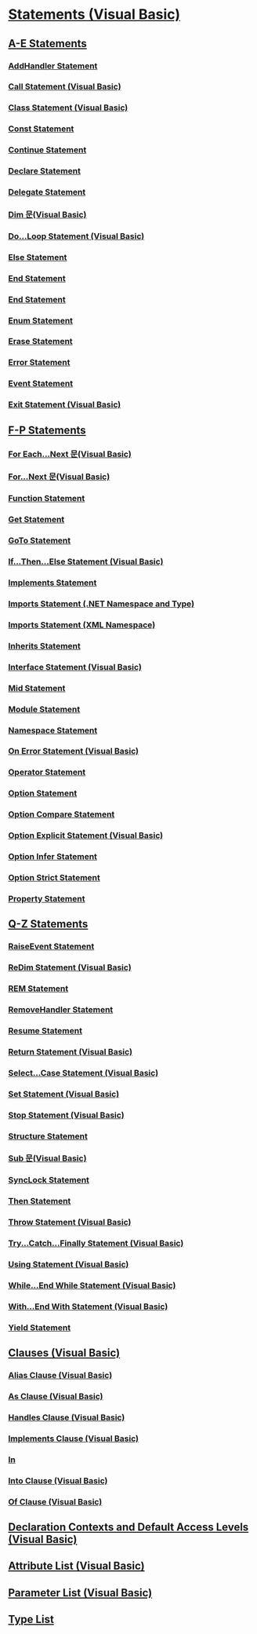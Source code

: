 # [Statements (Visual Basic)](index.md)
## [A-E Statements](TocOutOfQuery)
### [AddHandler Statement](addhandler-statement.md)
### [Call Statement (Visual Basic)](call-statement.md)
### [Class Statement (Visual Basic)](class-statement.md)
### [Const Statement](TocOutOfQuery)
### [Continue Statement](TocOutOfQuery)
### [Declare Statement](declare-statement.md)
### [Delegate Statement](delegate-statement.md)
### [Dim 문(Visual Basic)](dim-statement.md)
### [Do...Loop Statement (Visual Basic)](do-loop-statement.md)
### [Else Statement](TocOutOfQuery)
### [End Statement](end-statement.md)
### [End <keyword> Statement](TocOutOfQuery)
### [Enum Statement](TocOutOfQuery)
### [Erase Statement](TocOutOfQuery)
### [Error Statement](error-statement.md)
### [Event Statement](TocOutOfQuery)
### [Exit Statement (Visual Basic)](exit-statement.md)
## [F-P Statements](f-p-statements.md)
### [For Each...Next 문(Visual Basic)](for-each-next-statement.md)
### [For...Next 문(Visual Basic)](for-next-statement.md)
### [Function Statement](TocOutOfQuery)
### [Get Statement](get-statement.md)
### [GoTo Statement](goto-statement.md)
### [If...Then...Else Statement (Visual Basic)](if-then-else-statement.md)
### [Implements Statement](TocOutOfQuery)
### [Imports Statement (.NET Namespace and Type)](imports-statement-net-namespace-and-type.md)
### [Imports Statement (XML Namespace)](imports-statement-xml-namespace.md)
### [Inherits Statement](inherits-statement.md)
### [Interface Statement (Visual Basic)](interface-statement.md)
### [Mid Statement](mid-statement.md)
### [Module Statement](module-statement.md)
### [Namespace Statement](namespace-statement.md)
### [On Error Statement (Visual Basic)](on-error-statement.md)
### [Operator Statement](operator-statement.md)
### [Option <keyword> Statement](option-keyword-statement.md)
### [Option Compare Statement](option-compare-statement.md)
### [Option Explicit Statement (Visual Basic)](option-explicit-statement.md)
### [Option Infer Statement](option-infer-statement.md)
### [Option Strict Statement](option-strict-statement.md)
### [Property Statement](property-statement.md)
## [Q-Z Statements](q-z-statements.md)
### [RaiseEvent Statement](raiseevent-statement.md)
### [ReDim Statement (Visual Basic)](redim-statement.md)
### [REM Statement](TocOutOfQuery)
### [RemoveHandler Statement](TocOutOfQuery)
### [Resume Statement](resume-statement.md)
### [Return Statement (Visual Basic)](return-statement.md)
### [Select...Case Statement (Visual Basic)](select-case-statement.md)
### [Set Statement (Visual Basic)](set-statement.md)
### [Stop Statement (Visual Basic)](stop-statement.md)
### [Structure Statement](structure-statement.md)
### [Sub 문(Visual Basic)](sub-statement.md)
### [SyncLock Statement](synclock-statement.md)
### [Then Statement](then-statement.md)
### [Throw Statement (Visual Basic)](throw-statement.md)
### [Try...Catch...Finally Statement (Visual Basic)](try-catch-finally-statement.md)
### [Using Statement (Visual Basic)](using-statement.md)
### [While...End While Statement (Visual Basic)](while-end-while-statement.md)
### [With...End With Statement (Visual Basic)](with-end-with-statement.md)
### [Yield Statement](TocOutOfQuery)
## [Clauses (Visual Basic)](clauses.md)
### [Alias Clause (Visual Basic)](alias-clause.md)
### [As Clause (Visual Basic)](as-clause.md)
### [Handles Clause (Visual Basic)](handles-clause.md)
### [Implements Clause (Visual Basic)](implements-clause.md)
### [In](TocOutOfQuery)
### [Into Clause (Visual Basic)](into-clause.md)
### [Of Clause (Visual Basic)](of-clause.md)
## [Declaration Contexts and Default Access Levels (Visual Basic)](declaration-contexts-and-default-access-levels.md)
## [Attribute List (Visual Basic)](attribute-list.md)
## [Parameter List (Visual Basic)](parameter-list.md)
## [Type List](TocOutOfQuery)
